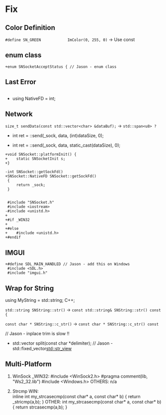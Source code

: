 # Fix 


## Color Definition
`#define SN_GREEN            ImColor(0, 255, 0)`
-> Use const 

## enum class
```
+enum SNSocketAcceptStatus { // Jason - enum class
```


## Last Error
```
```

+    using NativeFD = int;

## Network 
`size_t sendData(const std::vector<char> &dataBuf);`
-> `std::span<u8> ?`

-    int ret = ::send(_sock, data, (int)dataSize, 0);
+    int ret = ::send(_sock, data, static_cast<int>(dataSize), 0);


```
+void SNSocket::platformInit() {
+    static SNSocketInit s;
+}
```

```
-int SNSocket::getSockFd()
+SNSocket::NativeFD SNSocket::getSockFd()
 {
     return _sock;
 }
 ```

```

 #include "SNSocket.h"
 #include <iostream>
-#include <unistd.h>
+
+#if _WIN32
+
+#else
+    #include <unistd.h>
+#endif
```

## IMGUI 
```
+#define SDL_MAIN_HANDLED // Jason - add this on Windows
 #include <SDL.h>
 #include "imgui.h"
```


## Wrap for String
 using MyString = std::string; C++;

`std::string SNString::str()`
-> `const std::string& SNString::str() const {`

`const char * SNString::c_str()`
-> `const char * SNString::c_str() const`

// Jason - inplace trim is slow !!
+    std::vector<SNString> split(const char *delimiter); // Jason - std::fixed_vector<std::str_view>


## Multi-Platform 

1. WinSock 
_WIN32: 
#include <WinSock2.h>
#pragma comment(lib, "Ws2_32.lib")
#include <Windows.h>
OTHERS:
n/a

2. Strcmp 
WIN:    
inline 
int my_strcasecmp(const char* a, const char* b) { return _stricmp(a,b); }
OTHER: 
int my_strcasecmp(const char* a, const char* b) { return strcasecmp(a,b); }
